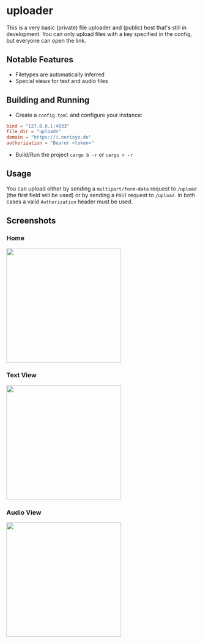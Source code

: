# uploader

This is a very basic (private) file uploader and (public) host that's still in development.
You can only upload files with a key specified in the config,
but everyone can open the link.

## Notable Features

- Filetypes are automatically inferred
- Special views for text and audio files

## Building and Running

- Create a `config.toml` and configure your instance:

```toml
bind = "127.0.0.1:4833"
file_dir = "uploads"
domain = "https://i.nerixyz.de"
authorization = "Bearer <token>"
```

- Build/Run the project `cargo b -r` or `cargo r -r`

## Usage

You can upload either by sending a `multipart/form-data` request to `/upload` (the first field will be used) or by sending a `POST` request to `/upload`.
In both cases a valid `Authorization` header must be used.

## Screenshots

### Home

<img src="https://user-images.githubusercontent.com/19953266/195892956-0cb2bb14-f81d-4378-8ea6-97d8d02c2570.png" height="300px"/>

### Text View

<img src="https://user-images.githubusercontent.com/19953266/195894115-654a7661-9d10-4c09-bac7-c1ba0d20053c.png" height="300px"/>

### Audio View

<img src="https://user-images.githubusercontent.com/19953266/195894521-d1910407-54e6-412c-98af-e714ec6647e6.png" height="300px"/>
